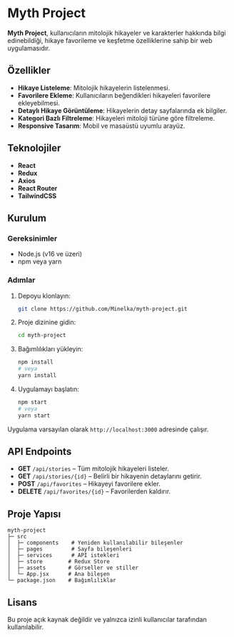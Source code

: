 # Myth Project

**Myth Project**, kullanıcıların mitolojik hikayeler ve karakterler hakkında bilgi edinebildiği, hikaye favorileme ve keşfetme özelliklerine sahip bir web uygulamasıdır.

## Özellikler

- **Hikaye Listeleme**: Mitolojik hikayelerin listelenmesi.
- **Favorilere Ekleme**: Kullanıcıların beğendikleri hikayeleri favorilere ekleyebilmesi.
- **Detaylı Hikaye Görüntüleme**: Hikayelerin detay sayfalarında ek bilgiler.
- **Kategori Bazlı Filtreleme**: Hikayeleri mitoloji türüne göre filtreleme.
- **Responsive Tasarım**: Mobil ve masaüstü uyumlu arayüz.

## Teknolojiler

- **React**
- **Redux**
- **Axios**
- **React Router**
- **TailwindCSS**

## Kurulum

### Gereksinimler

- Node.js (v16 ve üzeri)
- npm veya yarn

### Adımlar

1. Depoyu klonlayın:

   ```bash
   git clone https://github.com/Minelka/myth-project.git
   ```

2. Proje dizinine gidin:

   ```bash
   cd myth-project
   ```

3. Bağımlılıkları yükleyin:

   ```bash
   npm install
   # veya
   yarn install
   ```

4. Uygulamayı başlatın:

   ```bash
   npm start
   # veya
   yarn start
   ```

Uygulama varsayılan olarak `http://localhost:3000` adresinde çalışır.

## API Endpoints

- **GET** `/api/stories` – Tüm mitolojik hikayeleri listeler.
- **GET** `/api/stories/{id}` – Belirli bir hikayenin detaylarını getirir.
- **POST** `/api/favorites` – Hikayeyi favorilere ekler.
- **DELETE** `/api/favorites/{id}` – Favorilerden kaldırır.

## Proje Yapısı

```
myth-project
├─ src
│  ├─ components    # Yeniden kullanılabilir bileşenler
│  ├─ pages         # Sayfa bileşenleri
│  ├─ services      # API istekleri
│  ├─ store        # Redux Store
│  ├─ assets       # Görseller ve stiller
│  └─ App.jsx      # Ana bileşen
└─ package.json    # Bağımlılıklar
```

## Lisans

Bu proje açık kaynak değildir ve yalnızca izinli kullanıcılar tarafından kullanılabilir.


